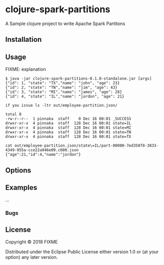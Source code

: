 # clojure-spark-partitions

A Sample clojure project to write Apache Spark Partitons 

## Installation

## Usage

FIXME: explanation

    $ java -jar clojure-spark-partitions-0.1.0-standalone.jar [args]
    {"id": 1, "state": "TX","name": "john", "age": 23}
    {"id": 2, "state": "TN","name": "jim", "age": 43}
    {"id": 3, "state": "MI","name": "james", "age": 28}
    {"id": 4, "state": "IL","name": "jordon", "age": 21}
    
    if you issue ls -ltr out/employee-partition.json/
    
    total 0
    -rw-r--r--  1 pinnaka  staff    0 Dec 16 00:01 _SUCCESS
    drwxr-xr-x  4 pinnaka  staff  128 Dec 16 00:01 state=IL
    drwxr-xr-x  4 pinnaka  staff  128 Dec 16 00:01 state=MI
    drwxr-xr-x  4 pinnaka  staff  128 Dec 16 00:01 state=TN
    drwxr-xr-x  4 pinnaka  staff  128 Dec 16 00:01 state=TX
    
    cat out/employee-partition.json/state\=IL/part-00000-7ed358f8-3833-4349-955a-cce22a946e09.c000.json
    {"age":21,"id":4,"name":"jordon"}
    
## Options

## Examples

...

### Bugs


## License

Copyright © 2018 FIXME

Distributed under the Eclipse Public License either version 1.0 or (at
your option) any later version.
